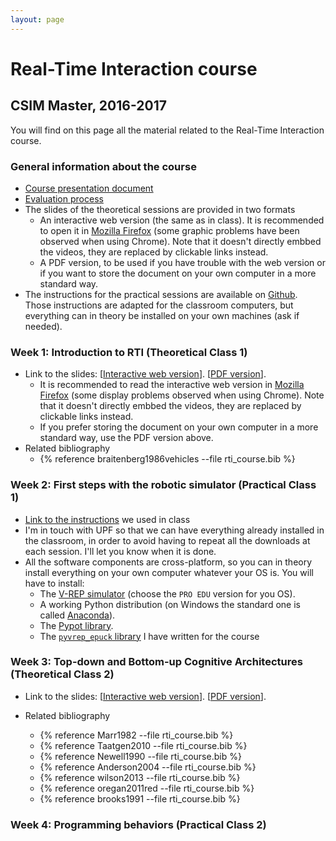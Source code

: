 ```yaml
---
layout: page
---
```


# Real-Time Interaction course

## CSIM Master, 2016-2017

You will find on this page all the material related to the Real-Time Interaction course.

### General information about the course
- [Course presentation document](https://docs.google.com/presentation/d/18Dwo_TU-fEMYThNJh4NZCLkp7n9jb58RV_UXWCb95DI/edit?usp=sharing)
- [Evaluation process](https://docs.google.com/presentation/d/1P-R1E_EHBr9nHd4QVID_EsNc5alW37uCtYy6bv0NXBk/edit?usp=sharing)
- The slides of the theoretical sessions are provided in two formats
    + An interactive web version (the same as in class). It is recommended to open it in [Mozilla Firefox](https://www.mozilla.org/firefox) (some graphic problems have been observed when using Chrome). Note that it doesn't directly embbed the videos, they are replaced by clickable links instead.
    + A PDF version, to be used if you have trouble with the web version or if you want to store the document on your own computer in a more standard way.
- The instructions for the practical sessions are available on [Github](https://github.com/clement-moulin-frier/pyvrep_epuck). Those instructions are adapted for the classroom computers, but everything can in theory be installed on your own machines (ask if needed).

### Week 1: Introduction to RTI (Theoretical Class 1)

- Link to the slides: [[Interactive web version](https://cdn.rawgit.com/clement-moulin-frier/rti_course/master/class_1/intro.sozi.html)]. [[PDF version]({{site.url}}/media/rti_course/rti_intro.pdf)]. 
    - It is recommended to read the interactive web version in [Mozilla Firefox](https://www.mozilla.org/firefox) (some display problems observed when using Chrome). Note that it doesn't directly embbed the videos, they are replaced by clickable links instead.
    - If you prefer storing the document on your own computer in a more standard way, use the PDF version above. 
- Related bibliography
    - {% reference braitenberg1986vehicles --file rti_course.bib %}


### Week 2: First steps with the robotic simulator (Practical Class 1)

- [Link to the instructions](https://github.com/clement-moulin-frier/pyvrep_epuck) we used in class
- I'm in touch with UPF so that we can have everything already installed in the classroom, in order to avoid having to repeat all the downloads at each session. I'll let you know when it is done.
- All the software components are cross-platform, so you can in theory install everything on your own computer whatever your OS is. You will have to install:
    - The [V-REP simulator](http://www.coppeliarobotics.com/downloads.html) (choose the `PRO EDU` version for you OS).
    - A working Python distribution (on Windows the standard one is called [Anaconda](https://www.continuum.io/downloads)).
    - The [Pypot library](https://github.com/clement-moulin-frier/pypot).
    - The [`pyvrep_epuck` library](https://github.com/clement-moulin-frier/pyvrep_epuck) I have written for the course


### Week 3: Top-down and Bottom-up Cognitive Architectures (Theoretical Class 2)
- Link to the slides: [[Interactive web version](https://cdn.rawgit.com/clement-moulin-frier/rti_course/master/class_2/week2.sozi.html)]. [[PDF version]({{site.url}}/media/rti_course/class2.pdf)]. 

- Related bibliography
    + {% reference Marr1982 --file rti_course.bib %}
    + {% reference Taatgen2010 --file rti_course.bib %}
    + {% reference Newell1990 --file rti_course.bib %}
    + {% reference Anderson2004 --file rti_course.bib %}
    + {% reference wilson2013 --file rti_course.bib %}
    + {% reference oregan2011red --file rti_course.bib %}
    + {% reference brooks1991 --file rti_course.bib %}

### Week 4: Programming behaviors (Practical Class 2)
